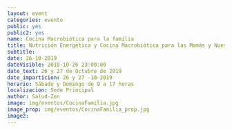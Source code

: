 ```yaml
---
layout: event
categories: evento
public: yes
public2: yes
name: Cocina Macrobiótica para la familia
title: Nutrición Energética y Cocina Macrobiótica para las Mamás y Nuestros Hijos
subtitle:
date: 26-10-2019
dateVisible: 2019-10-26 23:00:00
date_text: 26 y 27 de Octubre de 2019
date_imparticion: 26 y 27 -10-2019
horario: Sábado y Domingo de 9 a 17 horas
localizacion: Sede Principal
author: Salud-Zen
image: img/eventos/CocinaFamilia.jpg
image_prop: img/eventos/CocinaFamilia_prop.jpg
image2:
---
```

